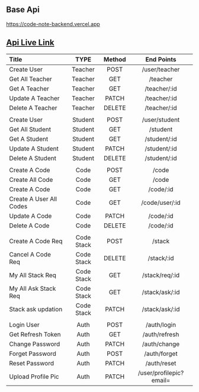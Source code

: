 ## Base Api
https://code-note-backend.vercel.app
## [Api Live Link](https://code-note-backend.vercel.app)


| Title              | TYPE        | Method    |  End Points      |
| :----------------  | :------:    | :--------:| :-----------:    |
| Create User        |   Teacher   | POST      | /user/teacher    |
| Get All Teacher    |   Teacher   | GET       |  /teacher        |
| Get A Teacher      |   Teacher   | GET       |  /teacher/:id    |
| Update A Teacher      |   Teacher   | PATCH       |  /teacher/:id    |
| Delete A Teacher      |   Teacher   | DELETE       |  /teacher/:id    |
||
| Create User        |   Student   | POST      | /user/student    |
| Get All Student    |   Student   | GET       |  /student        |
| Get A Student      |   Student   | GET       |  /student/:id    |
| Update A Student      |   Student   | PATCH       |  /student/:id    |
| Delete A Student      |   Student   | DELETE       |  /student/:id    |
||
| Create A Code        |   Code   | POST      | /code    |
| Create All Code        |   Code   | GET      | /code    |
| Create A Code        |   Code   | GET      | /code/:id    |
| Create A User All Codes        |   Code   | GET      | /code/user/:id    |
| Update A Code        |   Code   | PATCH      | /code/:id    |
| Delete A Code        |   Code   | DELETE      | /code/:id    |
||
| Create A Code Req        |   Code Stack   | POST      | /stack    |
| Cancel A Code Req        |   Code Stack   | DELETE      | /stack/:id    |
| My All Stack Req        |   Code Stack   | GET      | /stack/req/:id    |
| My All Ask Stack Req        |   Code Stack   | GET      | /stack/ask/:id    |
| Stack ask updation        |   Code Stack   | PATCH      | /stack/ask/:id    |
||
| Login User        |   Auth   | POST      | /auth/login    |
| Get Refresh Token        |   Auth   | GET      | /auth/refresh    |
| Change Password        |   Auth   | PATCH      | /auth/change    |
| Forget Password        |   Auth   | POST      | /auth/forget    |
| Reset Password        |   Auth   | PATCH      | /auth/reset    |
| Upload Profile Pic        |   Auth   | PATCH      | /user/profilepic?email=    |
